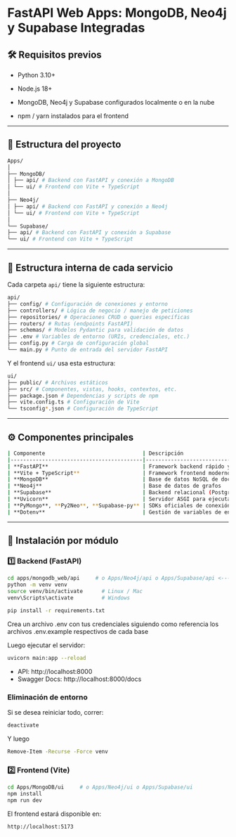 # FastAPI Web Apps: MongoDB, Neo4j y Supabase Integradas

## 🛠 Requisitos previos

- Python 3.10+

- Node.js 18+

- MongoDB, Neo4j y Supabase configurados localmente o en la nube

- npm / yarn instalados para el frontend
---
## 📁 Estructura del proyecto
```bash
Apps/
│
├── MongoDB/
│ ├── api/ # Backend con FastAPI y conexión a MongoDB
│ └── ui/ # Frontend con Vite + TypeScript
│
├── Neo4j/
│ ├── api/ # Backend con FastAPI y conexión a Neo4j
│ └── ui/ # Frontend con Vite + TypeScript
│
└── Supabase/
├── api/ # Backend con FastAPI y conexión a Supabase
└── ui/ # Frontend con Vite + TypeScript
```
---


## 🧱 Estructura interna de cada servicio

Cada carpeta `api/` tiene la siguiente estructura:
```bash
api/
├── config/ # Configuración de conexiones y entorno
├── controllers/ # Lógica de negocio / manejo de peticiones
├── repositories/ # Operaciones CRUD o queries específicas
├── routers/ # Rutas (endpoints FastAPI)
├── schemas/ # Modelos Pydantic para validación de datos
├── .env # Variables de entorno (URIs, credenciales, etc.)
├── config.py # Carga de configuración global
└── main.py # Punto de entrada del servidor FastAPI
```

Y el frontend `ui/` usa esta estructura:
```bash
ui/
├── public/ # Archivos estáticos
├── src/ # Componentes, vistas, hooks, contextos, etc.
├── package.json # Dependencias y scripts de npm
├── vite.config.ts # Configuración de Vite
└── tsconfig*.json # Configuración de TypeScript
```
---
## ⚙️ Componentes principales
```bash
| Componente                               | Descripción                                    |
|------------------------------------------|------------------------------------------------|
| **FastAPI**                              | Framework backend rápido y asíncrono en Python |
| **Vite + TypeScript**                    | Framework frontend moderno para desarrollo SPA |
| **MongoDB**                              | Base de datos NoSQL de documentos              |
| **Neo4j**                                | Base de datos de grafos                        |
| **Supabase**                             | Backend relacional (PostgreSQL + API REST)     |
| **Uvicorn**                              | Servidor ASGI para ejecutar FastAPI            |
| **PyMongo**, **Py2Neo**, **Supabase-py** | SDKs oficiales de conexión                     |
| **Dotenv**                               | Gestión de variables de entorno                |
```

---

## 🧠 Instalación por módulo

### 1️⃣ Backend (FastAPI)

```bash
cd apps/mongodb_web/api     # o Apps/Neo4j/api o Apps/Supabase/api <--- hacer esto para cada bd
python -m venv venv
source venv/bin/activate      # Linux / Mac
venv\Scripts\activate         # Windows

pip install -r requirements.txt
```

Crea un archivo .env con tus credenciales siguiendo como referencia los archivos .env.example respectivos de cada base

Luego ejecutar el servidor:
```bash
uvicorn main:app --reload
```
- API: http://localhost:8000
- Swagger Docs: http://localhost:8000/docs

### Eliminación de entorno
Si se desea reiniciar todo, correr:
```bash
deactivate
```
Y luego 
```bash
Remove-Item -Recurse -Force venv
```
### 2️⃣ Frontend (Vite)
```bash
cd Apps/MongoDB/ui     # o Apps/Neo4j/ui o Apps/Supabase/ui
npm install
npm run dev
```
El frontend estará disponible en:
```bash
http://localhost:5173
```
